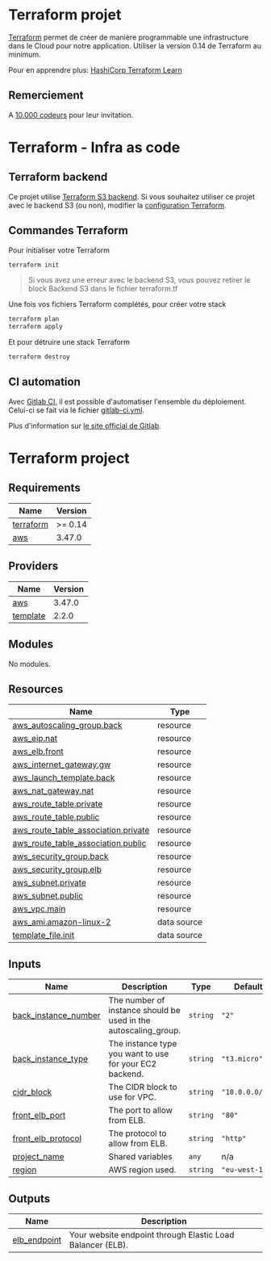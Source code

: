 # Terraform projet

[Terraform](https://www.terraform.io/) permet de créer de manière programmable une infrastructure dans le Cloud pour notre application.
Utiliser la version 0.14 de Terraform au minimum.

Pour en apprendre plus: [HashiCorp Terraform Learn](https://learn.hashicorp.com/terraform)

## Remerciement

A [10.000 codeurs](https://10000codeurs.com/) pour leur invitation.

# Terraform - Infra as code

## Terraform backend

Ce projet utilise [Terraform S3 backend](https://www.terraform.io/docs/language/settings/backends/s3.html).
Si vous souhaitez utiliser ce projet avec le backend S3 (ou non), modifier la [configuration Terraform](./terraform.tf).

## Commandes Terraform

Pour initialiser votre Terraform
```bash
terraform init
```

> Si vous avez une erreur avec le backend S3, vous pouvez retirer le block
> Backend S3 dans le fichier terraform.tf

Une fois vos fichiers Terraform complétés, pour créer votre stack
```bash
terraform plan
terraform apply
```

Et pour détruire une stack Terraform
```bash
terraform destroy
```

## CI automation

Avec [Gitlab CI](https://docs.gitlab.com/ce/ci/), il est possible d'automatiser
l'ensemble du déploiement.
Celui-ci se fait via le fichier [gitlab-ci.yml](./.gitlab-ci.yml).

Plus d'information sur [le site official de Gitlab](https://docs.gitlab.com/ce/ci/yaml/).

# Terraform project

## Requirements

| Name | Version |
|------|---------|
| <a name="requirement_terraform"></a> [terraform](#requirement\_terraform) | >= 0.14 |
| <a name="requirement_aws"></a> [aws](#requirement\_aws) | 3.47.0 |

## Providers

| Name | Version |
|------|---------|
| <a name="provider_aws"></a> [aws](#provider\_aws) | 3.47.0 |
| <a name="provider_template"></a> [template](#provider\_template) | 2.2.0 |

## Modules

No modules.

## Resources

| Name | Type |
|------|------|
| [aws_autoscaling_group.back](https://registry.terraform.io/providers/hashicorp/aws/3.47.0/docs/resources/autoscaling_group) | resource |
| [aws_eip.nat](https://registry.terraform.io/providers/hashicorp/aws/3.47.0/docs/resources/eip) | resource |
| [aws_elb.front](https://registry.terraform.io/providers/hashicorp/aws/3.47.0/docs/resources/elb) | resource |
| [aws_internet_gateway.gw](https://registry.terraform.io/providers/hashicorp/aws/3.47.0/docs/resources/internet_gateway) | resource |
| [aws_launch_template.back](https://registry.terraform.io/providers/hashicorp/aws/3.47.0/docs/resources/launch_template) | resource |
| [aws_nat_gateway.nat](https://registry.terraform.io/providers/hashicorp/aws/3.47.0/docs/resources/nat_gateway) | resource |
| [aws_route_table.private](https://registry.terraform.io/providers/hashicorp/aws/3.47.0/docs/resources/route_table) | resource |
| [aws_route_table.public](https://registry.terraform.io/providers/hashicorp/aws/3.47.0/docs/resources/route_table) | resource |
| [aws_route_table_association.private](https://registry.terraform.io/providers/hashicorp/aws/3.47.0/docs/resources/route_table_association) | resource |
| [aws_route_table_association.public](https://registry.terraform.io/providers/hashicorp/aws/3.47.0/docs/resources/route_table_association) | resource |
| [aws_security_group.back](https://registry.terraform.io/providers/hashicorp/aws/3.47.0/docs/resources/security_group) | resource |
| [aws_security_group.elb](https://registry.terraform.io/providers/hashicorp/aws/3.47.0/docs/resources/security_group) | resource |
| [aws_subnet.private](https://registry.terraform.io/providers/hashicorp/aws/3.47.0/docs/resources/subnet) | resource |
| [aws_subnet.public](https://registry.terraform.io/providers/hashicorp/aws/3.47.0/docs/resources/subnet) | resource |
| [aws_vpc.main](https://registry.terraform.io/providers/hashicorp/aws/3.47.0/docs/resources/vpc) | resource |
| [aws_ami.amazon-linux-2](https://registry.terraform.io/providers/hashicorp/aws/3.47.0/docs/data-sources/ami) | data source |
| [template_file.init](https://registry.terraform.io/providers/hashicorp/template/latest/docs/data-sources/file) | data source |

## Inputs

| Name | Description | Type | Default | Required |
|------|-------------|------|---------|:--------:|
| <a name="input_back_instance_number"></a> [back\_instance\_number](#input\_back\_instance\_number) | The number of instance should be used in the autoscaling\_group. | `string` | `"2"` | no |
| <a name="input_back_instance_type"></a> [back\_instance\_type](#input\_back\_instance\_type) | The instance type you want to use for your EC2 backend. | `string` | `"t3.micro"` | no |
| <a name="input_cidr_block"></a> [cidr\_block](#input\_cidr\_block) | The CIDR block to use for VPC. | `string` | `"10.0.0.0/16"` | no |
| <a name="input_front_elb_port"></a> [front\_elb\_port](#input\_front\_elb\_port) | The port to allow from ELB. | `string` | `"80"` | no |
| <a name="input_front_elb_protocol"></a> [front\_elb\_protocol](#input\_front\_elb\_protocol) | The protocol to allow from ELB. | `string` | `"http"` | no |
| <a name="input_project_name"></a> [project\_name](#input\_project\_name) | Shared variables | `any` | n/a | yes |
| <a name="input_region"></a> [region](#input\_region) | AWS region used. | `string` | `"eu-west-1"` | no |

## Outputs

| Name | Description |
|------|-------------|
| <a name="output_elb_endpoint"></a> [elb\_endpoint](#output\_elb\_endpoint) | Your website endpoint through Elastic Load Balancer (ELB). |
